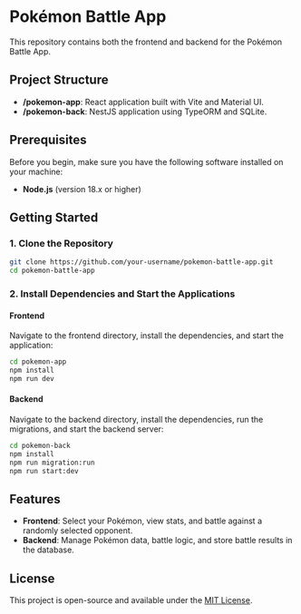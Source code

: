 
# Pokémon Battle App

This repository contains both the frontend and backend for the Pokémon Battle App.

## Project Structure

- **/pokemon-app**: React application built with Vite and Material UI.
- **/pokemon-back**: NestJS application using TypeORM and SQLite.

## Prerequisites

Before you begin, make sure you have the following software installed on your machine:

- **Node.js** (version 18.x or higher)


## Getting Started

### 1. Clone the Repository

```bash
git clone https://github.com/your-username/pokemon-battle-app.git
cd pokemon-battle-app
```

### 2. Install Dependencies and Start the Applications

#### Frontend

Navigate to the frontend directory, install the dependencies, and start the application:
```bash
cd pokemon-app
npm install
npm run dev
```

#### Backend

Navigate to the backend directory, install the dependencies, run the migrations, and start the backend server:
```bash
cd pokemon-back
npm install
npm run migration:run
npm run start:dev
```

## Features

- **Frontend**: Select your Pokémon, view stats, and battle against a randomly selected opponent.
- **Backend**: Manage Pokémon data, battle logic, and store battle results in the database.

## License

This project is open-source and available under the [MIT License](LICENSE).
